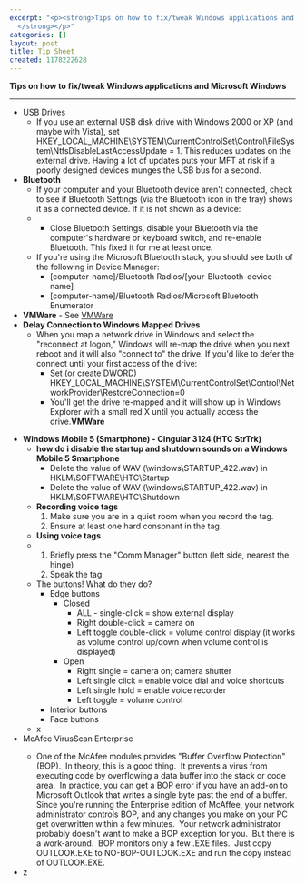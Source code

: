 ```yaml
---
excerpt: "<p><strong>Tips on how to fix/tweak Windows applications and Microsoft Windows
  </strong></p>"
categories: []
layout: post
title: Tip Sheet
created: 1178222628
---
```

<p><strong>Tips on how to fix/tweak Windows applications and Microsoft Windows </strong></p><hr width="100%" size="2" />
  <ul>
    <li>USB Drives 
      <ul>
        <li>If you use an external USB disk drive with Windows 2000 or XP (and maybe with Vista), set HKEY_LOCAL_MACHINE\SYSTEM\CurrentControlSet\Control\FileSystem\NtfsDisableLastAccessUpdate = 1. This reduces updates on the external drive. Having a lot of updates puts your MFT at risk if a poorly designed devices munges the USB bus for a second. 
          <br /></li>
      </ul>
    </li>
    <li><strong>Bluetooth</strong>
      <ul>
        <li>If your computer and your Bluetooth device aren't connected, check to see if Bluetooth Settings (via the Bluetooth icon in the tray) shows it as a connected device. If it is not shown as a device:</li>
      </ul>
      <ul>
        <li>
          <ul>
            <li>Close Bluetooth Settings, disable your Bluetooth via the computer's hardware or keyboard switch, and re-enable Bluetooth. This fixed it for me at least once.</li>
          </ul>
        </li>
      </ul>
      <ul>
        <li>If you're using the Microsoft Bluetooth stack, you should see both of the following in Device Manager: 
          <ul>
            <li>[computer-name]/Bluetooth Radios/[your-Bluetooth-device-name]</li>
            <li>[computer-name]/Bluetooth Radios/Microsoft Bluetooth Enumerator
              <br /></li>
          </ul>
        </li>
      </ul>
    </li>
    <li><strong>VMWare</strong> - See <a title="VMWare" href="/vmware">VMWare</a></li>
    <li><strong>Delay Connection to Windows Mapped Drives</strong>
      <ul>
        <li>When you map a network drive in Windows and select the &quot;reconnect at logon,&quot; Windows will re-map the drive when you next reboot and it will also &quot;connect to&quot; the drive. If you'd like to defer the connect until your first access of the drive: 
          <ul>
            <li>Set (or create DWORD) HKEY_LOCAL_MACHINE\SYSTEM\CurrentControlSet\Control\NetworkProvider\RestoreConnection=0</li>
            <li>You'll get the drive re-mapped and it will show up in Windows Explorer with a small red X until you actually access the drive.<strong>VMWare</strong></li>
          </ul>
        </li>
      </ul>
    </li>
  </ul>
  <ul>
    <li><strong>Windows Mobile 5 (Smartphone) - Cingular 3124 </strong><strong>(HTC StrTrk)</strong>
      <ul>
        <li><strong>how do i disable the startup and shutdown sounds on a Windows Mobile 5 Smartphone</strong>
          <ul>
            <li>Delete the value of WAV (\windows\STARTUP_422.wav) in HKLM\SOFTWARE\HTC\Startup</li>
            <li>Delete the value of WAV (\windows\STARTUP_422.wav) in HKLM\SOFTWARE\HTC\Shutdown</li>
          </ul>
        </li>
        <li><strong>Recording voice tags</strong>
          <ol>
            <li>Make sure you are in a quiet room when you record the tag.</li>
            <li>Ensure at least one hard consonant in the tag.</li>
          </ol>
        </li>
        <li><strong>Using voice tags</strong></li>
      </ul>
      <ul>
        <li>&nbsp; 
          <ol>
            <li>Briefly press the &quot;Comm Manager&quot; button (left side, nearest the hinge)</li>
            <li>Speak the tag</li>
          </ol>
        </li>
      </ul>
      <ul>
        <li>The buttons! What do they do? 
          <ul>
            <li>Edge buttons 
              <ul>
                <li>Closed 
                  <ul>
                    <li>ALL - single-click = show external display</li>
                    <li>Right double-click = camera on</li>
                    <li>Left toggle double-click = volume control display (it works as volume control up/down when volume control is displayed) </li>
                  </ul>
                </li>
                <li>Open 
                  <ul>
                    <li>Right single = camera on; camera shutter</li>
                    <li>Left single click = enable voice dial and voice shortcuts</li>
                    <li>Left single hold = enable voice recorder</li>
                    <li>Left toggle = volume control
                      <br /></li>
                  </ul>
                </li>
              </ul>
            </li>
            <li>Interior buttons</li>
            <li>Face buttons
              <br /></li>
          </ul>
        </li>
        <li>x
          <br /></li>
      </ul>
    </li>
    <li>McAfee VirusScan Enterprise</li>
    <ul>
      <li>One of the McAfee modules provides &quot;Buffer Overflow Protection&quot; (BOP).&nbsp; In theory, this is a good thing.&nbsp; It prevents a virus from executing code by overflowing a data buffer into the stack or code area.&nbsp; In practice, you can get&nbsp;a BOP error if you have an add-on to Microsoft Outlook that writes a single byte past the end of a buffer.&nbsp; Since you're running the Enterprise edition of McAffee, your network administrator controls BOP, and any changes you make on your PC get overwritten within a few minutes.&nbsp; Your network administrator probably doesn't want to make a BOP exception for you.&nbsp; But there is a work-around.&nbsp; BOP monitors only a few .EXE files.&nbsp; Just copy OUTLOOK.EXE to NO-BOP-OUTLOOK.EXE and run the copy instead of OUTLOOK.EXE.</li>
    </ul>
    <li>z</li>
  </ul>
